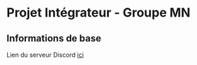 # Projet Intégrateur - Groupe MN

## Informations de base 

Lien du serveur Discord <a href="https://discord.gg/FaEYnje">ici</a>